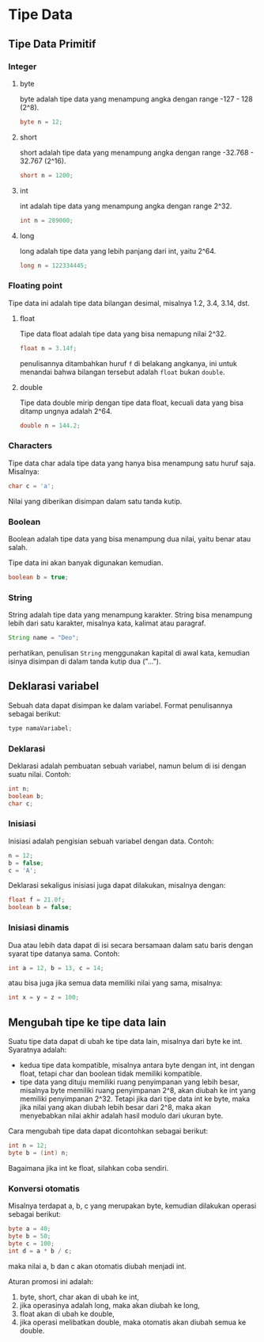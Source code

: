 # Tipe Data

## Tipe Data Primitif

### Integer

1. byte
    
    byte adalah tipe data yang menampung angka dengan range -127 - 128 (2^8).

    ```java
    byte n = 12;
    ```

2. short
    
    short adalah tipe data yang menampung angka dengan range -32.768 - 32.767
    (2^16).

    ```java
    short n = 1200;
    ```

3. int

    int adalah tipe data yang menampung angka dengan range 2^32.

    ```java
    int n = 289000;
    ```

4. long

    long adalah tipe data yang lebih panjang dari int, yaitu 2^64.

    ```java
    long n = 122334445;
    ```
### Floating point

Tipe data ini adalah tipe data bilangan desimal, misalnya 1.2, 3.4, 3.14, dst.

1. float

    Tipe data float adalah tipe data yang bisa nemapung nilai 2^32.

    ```java
    float n = 3.14f;
    ```
    penulisannya ditambahkan huruf `f` di belakang angkanya, ini untuk menandai
    bahwa bilangan tersebut adalah `float` bukan `double`.

2. double

    Tipe data double mirip dengan tipe data float, kecuali data yang bisa ditamp
    ungnya adalah 2^64.

    ```java
    double n = 144.2;
    ```
### Characters

Tipe data char adala tipe data yang hanya bisa menampung satu huruf saja.
Misalnya:

```java
char c = 'a';
```
Nilai yang diberikan disimpan dalam satu tanda kutip.

### Boolean

Boolean adalah tipe data yang bisa menampung dua nilai, yaitu benar atau salah.

Tipe data ini akan banyak digunakan kemudian.

```java
boolean b = true;
```

### String

String adalah tipe data yang menampung karakter. String bisa menampung lebih
dari satu karakter, misalnya kata, kalimat atau paragraf.

```java
String name = "Deo";
```

perhatikan, penulisan `String` menggunakan kapital di awal kata, kemudian isinya
disimpan di dalam tanda kutip dua ("...").

## Deklarasi variabel

Sebuah data dapat disimpan ke dalam variabel. Format penulisannya sebagai
berikut:

```java
type namaVariabel;
```
### Deklarasi

Deklarasi adalah pembuatan sebuah variabel, namun belum di isi dengan suatu
nilai. Contoh:

```java
int n;
boolean b;
char c;
```

### Inisiasi

Inisiasi adalah pengisian sebuah variabel dengan data. Contoh:

```java
n = 12;
b = false;
c = 'A';
```

Deklarasi sekaligus inisiasi juga dapat dilakukan, misalnya dengan:

```java
float f = 21.0f;
boolean b = false;
```

### Inisiasi dinamis

Dua atau lebih data dapat di isi secara bersamaan dalam satu baris dengan syarat
tipe datanya sama. Contoh:

```java
int a = 12, b = 13, c = 14;
```
atau bisa juga jika semua data memiliki nilai yang sama, misalnya:

```java
int x = y = z = 100;
```

## Mengubah tipe ke tipe data lain

Suatu tipe data dapat di ubah ke tipe data lain, misalnya dari byte ke int.
Syaratnya adalah:

-   kedua tipe data kompatible, misalnya antara byte dengan int, int dengan
    float, tetapi char dan boolean tidak memiliki kompatible.
-   tipe data yang dituju memiliki ruang penyimpanan yang lebih besar, misalnya
    byte memiliki ruang penyimpanan 2^8, akan diubah ke int yang memiliki
    penyimpanan 2^32. Tetapi jika dari tipe data int ke byte, maka jika nilai
    yang akan diubah lebih besar dari 2^8, maka akan menyebabkan nilai akhir
    adalah hasil modulo dari ukuran byte.

Cara mengubah tipe data dapat dicontohkan sebagai berikut:

```java
int n = 12;
byte b = (int) n;
```

Bagaimana jika int ke float, silahkan coba sendiri.

### Konversi otomatis

Misalnya terdapat a, b, c yang merupakan byte, kemudian dilakukan operasi sebagai
berikut:

```java
byte a = 40;
byte b = 50;
byte c = 100;
int d = a * b / c;
```

maka nilai a, b dan c akan otomatis diubah menjadi int.

Aturan promosi ini adalah:

1. byte, short, char akan di ubah ke int,
2. jika operasinya adalah long, maka akan diubah ke long,
3. float akan di ubah ke double,
4. jika operasi melibatkan double, maka otomatis akan diubah semua ke double.